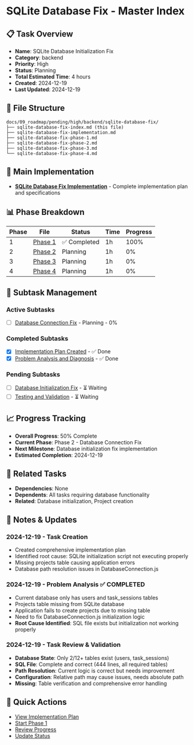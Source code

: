 # SQLite Database Fix - Master Index

## 📋 Task Overview
- **Name**: SQLite Database Initialization Fix
- **Category**: backend
- **Priority**: High
- **Status**: Planning
- **Total Estimated Time**: 4 hours
- **Created**: 2024-12-19
- **Last Updated**: 2024-12-19

## 📁 File Structure
```
docs/09_roadmap/pending/high/backend/sqlite-database-fix/
├── sqlite-database-fix-index.md (this file)
├── sqlite-database-fix-implementation.md
├── sqlite-database-fix-phase-1.md
├── sqlite-database-fix-phase-2.md
├── sqlite-database-fix-phase-3.md
└── sqlite-database-fix-phase-4.md
```

## 🎯 Main Implementation
- **[SQLite Database Fix Implementation](./sqlite-database-fix-implementation.md)** - Complete implementation plan and specifications

## 📊 Phase Breakdown
| Phase | File | Status | Time | Progress |
|-------|------|--------|------|----------|
| 1 | [Phase 1](./sqlite-database-fix-phase-1.md) | ✅ Completed | 1h | 100% |
| 2 | [Phase 2](./sqlite-database-fix-phase-2.md) | Planning | 1h | 0% |
| 3 | [Phase 3](./sqlite-database-fix-phase-3.md) | Planning | 1h | 0% |
| 4 | [Phase 4](./sqlite-database-fix-phase-4.md) | Planning | 1h | 0% |

## 🔄 Subtask Management
### Active Subtasks
- [ ] [Database Connection Fix](./sqlite-database-fix-phase-2.md) - Planning - 0%

### Completed Subtasks
- [x] [Implementation Plan Created](./sqlite-database-fix-implementation.md) - ✅ Done
- [x] [Problem Analysis and Diagnosis](./sqlite-database-fix-phase-1.md) - ✅ Done

### Pending Subtasks
- [ ] [Database Initialization Fix](./sqlite-database-fix-phase-3.md) - ⏳ Waiting
- [ ] [Testing and Validation](./sqlite-database-fix-phase-4.md) - ⏳ Waiting

## 📈 Progress Tracking
- **Overall Progress**: 50% Complete
- **Current Phase**: Phase 2 - Database Connection Fix
- **Next Milestone**: Database initialization fix implementation
- **Estimated Completion**: 2024-12-19

## 🔗 Related Tasks
- **Dependencies**: None
- **Dependents**: All tasks requiring database functionality
- **Related**: Database initialization, Project creation

## 📝 Notes & Updates
### 2024-12-19 - Task Creation
- Created comprehensive implementation plan
- Identified root cause: SQLite initialization script not executing properly
- Missing projects table causing application errors
- Database path resolution issues in DatabaseConnection.js

### 2024-12-19 - Problem Analysis ✅ COMPLETED
- Current database only has users and task_sessions tables
- Projects table missing from SQLite database
- Application fails to create projects due to missing table
- Need to fix DatabaseConnection.js initialization logic
- **Root Cause Identified**: SQL file exists but initialization not working properly

### 2024-12-19 - Task Review & Validation
- **Database State**: Only 2/12+ tables exist (users, task_sessions)
- **SQL File**: Complete and correct (444 lines, all required tables)
- **Path Resolution**: Current logic is correct but needs improvement
- **Configuration**: Relative path may cause issues, needs absolute path
- **Missing**: Table verification and comprehensive error handling

## 🚀 Quick Actions
- [View Implementation Plan](./sqlite-database-fix-implementation.md)
- [Start Phase 1](./sqlite-database-fix-phase-1.md)
- [Review Progress](#progress-tracking)
- [Update Status](#notes--updates) 